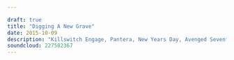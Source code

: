 ```yaml
---

draft: true
title: "Digging A New Grave"
date: 2015-10-09
description: "Killswitch Engage, Pantera, New Years Day, Avenged Sevenfold, Deafheaven, Megadeth, Heart of a Coward, grunting goths and more are discussed by Hill and Beez on this week's That's Not Metal."
soundcloud: 227582367
---
```

